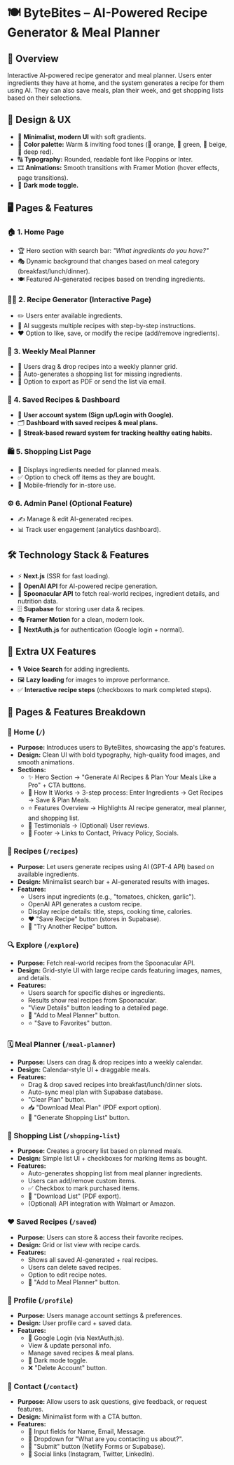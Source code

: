 # 🍽️ ByteBites – AI-Powered Recipe Generator & Meal Planner

## 📌 Overview

Interactive AI-powered recipe generator and meal planner. Users enter ingredients they have at home, and the system generates a recipe for them using AI. They can also save meals, plan their week, and get shopping lists based on their selections.

## 🎨 Design & UX

- 🏡 **Minimalist, modern UI** with soft gradients.
- 🎨 **Color palette:** Warm & inviting food tones (🍊 orange, 🍃 green, 🍯 beige, 🍷 deep red).
- 🔠 **Typography:** Rounded, readable font like Poppins or Inter.
- 🎞 **Animations:** Smooth transitions with Framer Motion (hover effects, page transitions).
- 🌙 **Dark mode toggle.**

## 🖥️ Pages & Features

### 🏠 1. Home Page

- 🏆 Hero section with search bar: *"What ingredients do you have?"*
- 🎭 Dynamic background that changes based on meal category (breakfast/lunch/dinner).
- 🍽️ Featured AI-generated recipes based on trending ingredients.

### 🧑‍🍳 2. Recipe Generator (Interactive Page)

- ✏️ Users enter available ingredients.
- 🤖 AI suggests multiple recipes with step-by-step instructions.
- ❤️ Option to like, save, or modify the recipe (add/remove ingredients).

### 📅 3. Weekly Meal Planner

- 🔀 Users drag & drop recipes into a weekly planner grid.
- 🛒 Auto-generates a shopping list for missing ingredients.
- 📜 Option to export as PDF or send the list via email.

### 💾 4. Saved Recipes & Dashboard

- 🔑 **User account system (Sign up/Login with Google).**
- 🗂 **Dashboard with saved recipes & meal plans.**
- 🏅 **Streak-based reward system for tracking healthy eating habits.**

### 🛍️ 5. Shopping List Page

- 📌 Displays ingredients needed for planned meals.
- ✅ Option to check off items as they are bought.
- 📱 Mobile-friendly for in-store use.

### ⚙️ 6. Admin Panel (Optional Feature)

- ✍️ Manage & edit AI-generated recipes.
- 📊 Track user engagement (analytics dashboard).

## 🛠️ Technology Stack & Features

- ⚡ **Next.js** (SSR for fast loading).
- 🧠 **OpenAI API** for AI-powered recipe generation.
- 🍲 **Spoonacular API** to fetch real-world recipes, ingredient details, and nutrition data.
- 🗄️ **Supabase** for storing user data & recipes.
- 🎭 **Framer Motion** for a clean, modern look.
- 🔐 **NextAuth.js** for authentication (Google login + normal).

## 🌟 Extra UX Features

- 🎙️ **Voice Search** for adding ingredients.
- 🖼️ **Lazy loading** for images to improve performance.
- ✅ **Interactive recipe steps** (checkboxes to mark completed steps).

## 📄 Pages & Features Breakdown

### 🏡 Home (`/`)

- **Purpose:** Introduces users to ByteBites, showcasing the app's features.
- **Design:** Clean UI with bold typography, high-quality food images, and smooth animations.
- **Sections:**
  - ✨ Hero Section → "Generate AI Recipes & Plan Your Meals Like a Pro" + CTA buttons.
  - 🔄 How It Works → 3-step process: Enter Ingredients → Get Recipes → Save & Plan Meals.
  - ⭐ Features Overview → Highlights AI recipe generator, meal planner, and shopping list.
  - 💬 Testimonials → (Optional) User reviews.
  - 📢 Footer → Links to Contact, Privacy Policy, Socials.

### 🍳 Recipes (`/recipes`)

- **Purpose:** Let users generate recipes using AI (GPT-4 API) based on available ingredients.
- **Design:** Minimalist search bar + AI-generated results with images.
- **Features:**
  - Users input ingredients (e.g., "tomatoes, chicken, garlic").
  - OpenAI API generates a custom recipe.
  - Display recipe details: title, steps, cooking time, calories.
  - ❤️ "Save Recipe" button (stores in Supabase).
  - 🔄 "Try Another Recipe" button.

### 🔍 Explore (`/explore`)

- **Purpose:** Fetch real-world recipes from the Spoonacular API.
- **Design:** Grid-style UI with large recipe cards featuring images, names, and details.
- **Features:**
  - Users search for specific dishes or ingredients.
  - Results show real recipes from Spoonacular.
  - "View Details" button leading to a detailed page.
  - 📌 "Add to Meal Planner" button.
  - ⭐ "Save to Favorites" button.

### 🗓️ Meal Planner (`/meal-planner`)

- **Purpose:** Users can drag & drop recipes into a weekly calendar.
- **Design:** Calendar-style UI + draggable meals.
- **Features:**
  - Drag & drop saved recipes into breakfast/lunch/dinner slots.
  - Auto-sync meal plan with Supabase database.
  - "Clear Plan" button.
  - 📥 "Download Meal Plan" (PDF export option).
  - 🛒 "Generate Shopping List" button.

### 🛒 Shopping List (`/shopping-list`)

- **Purpose:** Creates a grocery list based on planned meals.
- **Design:** Simple list UI + checkboxes for marking items as bought.
- **Features:**
  - Auto-generates shopping list from meal planner ingredients.
  - Users can add/remove custom items.
  - ✅ Checkbox to mark purchased items.
  - 📜 "Download List" (PDF export).
  - (Optional) API integration with Walmart or Amazon.

### ❤️ Saved Recipes (`/saved`)

- **Purpose:** Users can store & access their favorite recipes.
- **Design:** Grid or list view with recipe cards.
- **Features:**
  - Shows all saved AI-generated + real recipes.
  - Users can delete saved recipes.
  - Option to edit recipe notes.
  - 📌 "Add to Meal Planner" button.

### 👤 Profile (`/profile`)

- **Purpose:** Users manage account settings & preferences.
- **Design:** User profile card + saved data.
- **Features:**
  - 🔐 Google Login (via NextAuth.js).
  - View & update personal info.
  - Manage saved recipes & meal plans.
  - 🌙 Dark mode toggle.
  - ❌ "Delete Account" button.

### 📩 Contact (`/contact`)

- **Purpose:** Allow users to ask questions, give feedback, or request features.
- **Design:** Minimalist form with a CTA button.
- **Features:**
  - 📝 Input fields for Name, Email, Message.
  - 📑 Dropdown for "What are you contacting us about?".
  - 📩 "Submit" button (Netlify Forms or Supabase).
  - 🔗 Social links (Instagram, Twitter, LinkedIn).
